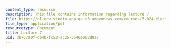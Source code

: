 ```yaml
---
content_type: resource
description: This file contains information regarding lecture 7.
file: https://ol-ocw-studio-app-qa.s3.amazonaws.com/courses/3-024-electronic-optical-and-magnetic-properties-of-materials-spring-2013/3b767a0fdb4bfc53ac253546e002d8a7_MIT3_024S13_2012lec7.pdf
file_type: application/pdf
resourcetype: Document
title: Lecture 7
uid: 3b767a0f-db4b-fc53-ac25-3546e002d8a7
---
```

